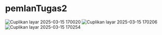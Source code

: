 # pemlanTugas2
![Cuplikan layar 2025-03-15 170020](https://github.com/user-attachments/assets/2eb192ea-5db9-4156-8c61-b367b5d31dd5)
![Cuplikan layar 2025-03-15 170206](https://github.com/user-attachments/assets/0660d110-267f-46af-9758-30eadbe9cd8f)
![Cuplikan layar 2025-03-15 170254](https://github.com/user-attachments/assets/902539de-9f22-43fe-a796-40f297fe3364)
